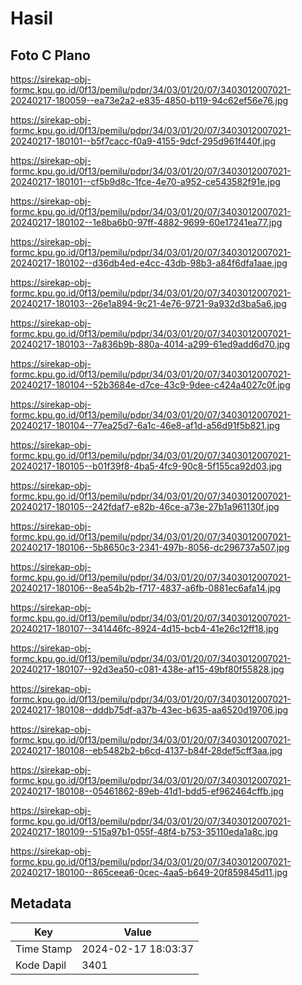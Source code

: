 # Hasil

## Foto C Plano

https://sirekap-obj-formc.kpu.go.id/0f13/pemilu/pdpr/34/03/01/20/07/3403012007021-20240217-180059--ea73e2a2-e835-4850-b119-94c62ef56e76.jpg

https://sirekap-obj-formc.kpu.go.id/0f13/pemilu/pdpr/34/03/01/20/07/3403012007021-20240217-180101--b5f7cacc-f0a9-4155-9dcf-295d961f440f.jpg

https://sirekap-obj-formc.kpu.go.id/0f13/pemilu/pdpr/34/03/01/20/07/3403012007021-20240217-180101--cf5b9d8c-1fce-4e70-a952-ce543582f91e.jpg

https://sirekap-obj-formc.kpu.go.id/0f13/pemilu/pdpr/34/03/01/20/07/3403012007021-20240217-180102--1e8ba6b0-97ff-4882-9699-60e17241ea77.jpg

https://sirekap-obj-formc.kpu.go.id/0f13/pemilu/pdpr/34/03/01/20/07/3403012007021-20240217-180102--d36db4ed-e4cc-43db-98b3-a84f6dfa1aae.jpg

https://sirekap-obj-formc.kpu.go.id/0f13/pemilu/pdpr/34/03/01/20/07/3403012007021-20240217-180103--26e1a894-9c21-4e76-9721-9a932d3ba5a6.jpg

https://sirekap-obj-formc.kpu.go.id/0f13/pemilu/pdpr/34/03/01/20/07/3403012007021-20240217-180103--7a836b9b-880a-4014-a299-61ed9add6d70.jpg

https://sirekap-obj-formc.kpu.go.id/0f13/pemilu/pdpr/34/03/01/20/07/3403012007021-20240217-180104--52b3684e-d7ce-43c9-9dee-c424a4027c0f.jpg

https://sirekap-obj-formc.kpu.go.id/0f13/pemilu/pdpr/34/03/01/20/07/3403012007021-20240217-180104--77ea25d7-6a1c-46e8-af1d-a56d91f5b821.jpg

https://sirekap-obj-formc.kpu.go.id/0f13/pemilu/pdpr/34/03/01/20/07/3403012007021-20240217-180105--b01f39f8-4ba5-4fc9-90c8-5f155ca92d03.jpg

https://sirekap-obj-formc.kpu.go.id/0f13/pemilu/pdpr/34/03/01/20/07/3403012007021-20240217-180105--242fdaf7-e82b-46ce-a73e-27b1a961130f.jpg

https://sirekap-obj-formc.kpu.go.id/0f13/pemilu/pdpr/34/03/01/20/07/3403012007021-20240217-180106--5b8650c3-2341-497b-8056-dc296737a507.jpg

https://sirekap-obj-formc.kpu.go.id/0f13/pemilu/pdpr/34/03/01/20/07/3403012007021-20240217-180106--8ea54b2b-f717-4837-a6fb-0881ec6afa14.jpg

https://sirekap-obj-formc.kpu.go.id/0f13/pemilu/pdpr/34/03/01/20/07/3403012007021-20240217-180107--341446fc-8924-4d15-bcb4-41e26c12ff18.jpg

https://sirekap-obj-formc.kpu.go.id/0f13/pemilu/pdpr/34/03/01/20/07/3403012007021-20240217-180107--92d3ea50-c081-438e-af15-49bf80f55828.jpg

https://sirekap-obj-formc.kpu.go.id/0f13/pemilu/pdpr/34/03/01/20/07/3403012007021-20240217-180108--dddb75df-a37b-43ec-b635-aa6520d19706.jpg

https://sirekap-obj-formc.kpu.go.id/0f13/pemilu/pdpr/34/03/01/20/07/3403012007021-20240217-180108--eb5482b2-b6cd-4137-b84f-28def5cff3aa.jpg

https://sirekap-obj-formc.kpu.go.id/0f13/pemilu/pdpr/34/03/01/20/07/3403012007021-20240217-180108--05461862-89eb-41d1-bdd5-ef962464cffb.jpg

https://sirekap-obj-formc.kpu.go.id/0f13/pemilu/pdpr/34/03/01/20/07/3403012007021-20240217-180109--515a97b1-055f-48f4-b753-35110eda1a8c.jpg

https://sirekap-obj-formc.kpu.go.id/0f13/pemilu/pdpr/34/03/01/20/07/3403012007021-20240217-180100--865ceea6-0cec-4aa5-b649-20f859845d11.jpg


## Metadata

| Key        | Value               |
| ---------- | ------------------- |
| Time Stamp | 2024-02-17 18:03:37 |
| Kode Dapil | 3401                |



